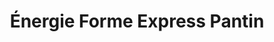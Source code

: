 ---
title: "Énergie Forme Express Pantin"
url: /pantin/energie-forme-express-pantin/
shop: vacant
---